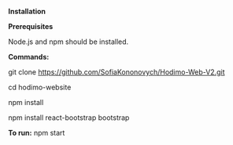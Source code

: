 **Installation**

**Prerequisites**

Node.js and npm should be installed. 

**Commands:**

git clone https://github.com/SofiaKononovych/Hodimo-Web-V2.git

cd hodimo-website

npm install

npm install react-bootstrap bootstrap

**To run:**
npm start

